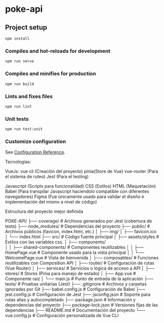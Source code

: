 # poke-api

## Project setup
```
npm install
```

### Compiles and hot-reloads for development
```
npm run serve
```

### Compiles and minifies for production
```
npm run build
```

### Lints and fixes files
```
npm run lint
```
### Unit tests
```
npm run test:unit
```

### Customize configuration
See [Configuration Reference](https://cli.vuejs.org/config/).

Tecnologías:

VueJs:
vue cli (Creación del proyecto)
pinia(Store de Vue)
vue-router (Para el sistema de ruteo)
Jest (Para el testing)

Javascript (Scripts para funcionalidad)
CSS (Estilos)
HTML (Maquetación)
Babel (Para transpilar Javascript haciendolo compatible con diferentes navegadores)
Figma (Fue únicamente usado para validar el diseño e implementación del mismo a nivel de código) 

Estructura del proyecto mejor definida

POKE-API/
├── coverage/                # Archivos generados por Jest (cobertura de tests)
├── node_modules/            # Dependencias del proyecto
├── public/                  # Archivos públicos (favicon, index.html, etc.)
│   ├── img/
│   ├── favicon.ico
│   └── index.html
├── src/                     # Código fuente principal
│   ├── assets/styles             # Estilos con las variables css.
│   ├── components/          
│   │   ├── shared-components/ # Componentes reutilizables
│   │   ├── HomePage.vue     # Componente usado para la vista principal 
│   │   └── WelcomePage.vue  # Vista de bienvenida
│   ├── composables/         # Funciones reutilizables con Composition API
│   ├── router/              # Configuración de rutas (Vue Router)
│   ├── services/            # Servicios o lógica de acceso a API
│   ├── stores/              # Stores (Pinia para manejo de estado)
│   ├── App.vue              # Componente raíz
│   └── main.js              # Punto de entrada de la aplicación
├── tests/                   # Pruebas unitarias (Jest)
├── .gitignore               # Archivos y carpetas ignoradas por Git
├── babel.config.js          # Configuración de Babel
├── jest.config.js           # Configuración de Jest
├── jsconfig.json            # Soporte para rutas alias y autocompletado
├── package.json             # Información y dependencias del proyecto
├── package-lock.json        # Versiones fijas de las dependencias
├── README.md                # Documentación del proyecto
└── vue.config.js            # Configuración personalizada de Vue CLI
